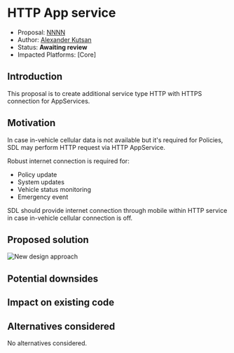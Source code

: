 # HTTP App service 

* Proposal: [NNNN](nnnn-http-app-service.md)
* Author: [Alexander Kutsan](https://github.com/LuxoftAKutsan)
* Status: **Awaiting review**
* Impacted Platforms: [Core]

## Introduction

This proposal is to create additional service type HTTP with HTTPS connection for AppServices. 

## Motivation

In case in-vehicle cellular data is not available but it's required for Policies, SDL may perform HTTP request via HTTP AppService. 

Robust internet connection is required for:
 - Policy update
 - System updates
 - Vehicle status monitoring
 - Emergency event 

SDL should provide internet connection through mobile within HTTP service in case in-vehicle cellular connection is off.

## Proposed solution
![New design approach](../assets/proposals/nnnn-split_policies/new_design.png)

## Potential downsides

## Impact on existing code

## Alternatives considered

No alternatives considered.
